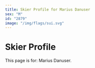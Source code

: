 ```yaml
---
title: Skier Profile for Marius Danuser
sex: "M"
id: "2879"
image: "/img/flags/sui.svg" 
---
```


# Skier Profile

This page is for: Marius Danuser.
    